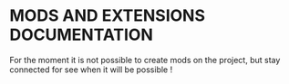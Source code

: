 # MODS AND EXTENSIONS DOCUMENTATION

For the moment it is not possible to create mods on the project, but stay connected for see when it will be possible !